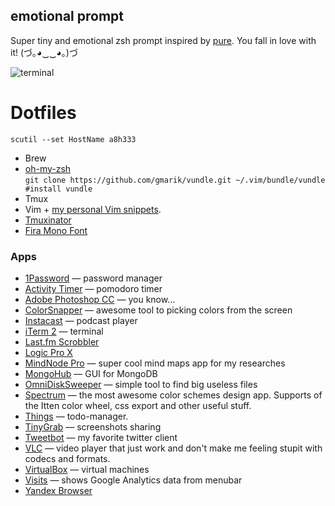 ## emotional prompt

Super tiny and emotional zsh prompt inspired by [pure][1]. You fall in love with it! (づ｡◕‿‿◕｡)づ

![terminal](https://cloud.githubusercontent.com/assets/1410106/4904770/1a952d70-644a-11e4-88d6-2f378e8a39c3.png)

[1]: https://github.com/sindresorhus/pure

# Dotfiles

`scutil --set HostName a8h333`

- Brew
- [oh-my-zsh](https://github.com/robbyrussell/oh-my-zsh)  
  `git clone https://github.com/gmarik/vundle.git ~/.vim/bundle/vundle #install vundle`
- Tmux
- Vim + [my personal Vim snippets](https://github.com/shuvalov-anton/vim-snippets).
- [Tmuxinator](https://github.com/tmuxinator/tmuxinator)
- [Fira Mono Font](https://github.com/mozilla/Fira)

### Apps

- [1Password](https://agilebits.com/onepassword) — password manager
- [Activity Timer](http://happy-coding.org/creations/activity-timer/) — pomodoro timer
- [Adobe Photoshop CC](http://www.adobe.com/products/photoshop.html) — you know…
- [ColorSnapper](http://www.colorsnapper.com/) — awesome tool to picking colors from the screen
- [Instacast](http://vemedio.com/products/instacast) — podcast player
- [iTerm 2](http://iterm2.com/) — terminal
- [Last.fm Scrobbler](http://www.lastfm.ru/download)
- [Logic Pro X](https://www.apple.com/logic-pro/)
- [MindNode Pro](https://mindnode.com/) — super cool mind maps app for my researches
- [MongoHub](http://mongohub.todayclose.com/) — GUI for MongoDB
- [OmniDiskSweeper](https://www.omnigroup.com/more) — simple tool to find big useless files
- [Spectrum](http://www.eigenlogik.com/spectrum/mac) — the most awesome color schemes design app. Supports of the Itten color wheel, css export and other useful stuff.
- [Things](http://culturedcode.com/things/) — todo-manager.
- [TinyGrab](http://tinygrab.com/) — screenshots sharing
- [Tweetbot](http://tapbots.com/software/tweetbot/) — my favorite twitter client
- [VLC](http://www.videolan.org/vlc/) — video player that just work and don't make me feeling stupit with codecs and formats.
- [VirtualBox](https://www.virtualbox.org/) — virtual machines
- [Visits](http://getvisitsapp.com/) — shows Google Analytics data from menubar
- [Yandex Browser](http://browser.yandex.ru/)
